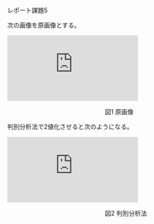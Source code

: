  レポート課題5
 
 次の画像を原画像とする。


 ![原画像](http://www.fastpic.jp/images.php?file=2081573947.jpg)

　　　　　　　　　　　　　　　　図1 原画像
 
 判別分析法で2値化させると次のようになる。

 ![画像](http://www.fastpic.jp/images.php?file=0784629392.jpg)

　　　　　　　　　　　　　　　　図2 判別分析法
